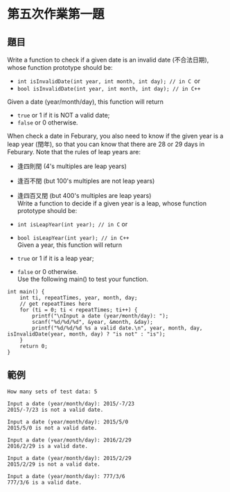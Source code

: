 # 第五次作業第一題

## 題目
Write a function to check if a given date is an invalid date (不合法日期), whose function prototype should be:  

* `int isInvalidDate(int year, int month, int day); // in C `or  
* `bool isInvalidDate(int year, int month, int day); // in C++`  

Given a date (year/month/day), this function will return  
* `true` or 1 if it is NOT a valid date;  
* `false` or 0 otherwise.  

When check a date in Feburary,
you also need to know if the given year is a leap year (閏年),
so that you can know that there are 28 or 29 days in Feburary.
Note that the rules of leap years are:  

* 逢四則閏 (4's multiples are leap years)
* 逢百不閏 (but 100's multiples are not leap years)
* 逢四百又閏 (but 400's multiples are leap years)  
Write a function to decide if a given year is a leap, whose function prototype should be:  

* `int isLeapYear(int year); // in C` or  
* `bool isLeapYear(int year); // in C++`  
Given a year, this function will return  
* `true` or 1 if it is a leap year;
* `false` or 0 otherwise.  
Use the following main() to test your function.
```
int main() {
    int ti, repeatTimes, year, month, day;
    // get repeatTimes here
    for (ti = 0; ti < repeatTimes; ti++) {
        printf("\nInput a date (year/month/day): ");
        scanf("%d/%d/%d", &year, &month, &day);
        printf("%d/%d/%d %s a valid date.\n", year, month, day, isInvalidDate(year, month, day) ? "is not" : "is");
    }
    return 0;
}
```
## 範例
```
How many sets of test data: 5

Input a date (year/month/day): 2015/-7/23
2015/-7/23 is not a valid date.

Input a date (year/month/day): 2015/5/0
2015/5/0 is not a valid date.

Input a date (year/month/day): 2016/2/29
2016/2/29 is a valid date.

Input a date (year/month/day): 2015/2/29
2015/2/29 is not a valid date.

Input a date (year/month/day): 777/3/6
777/3/6 is a valid date.
```